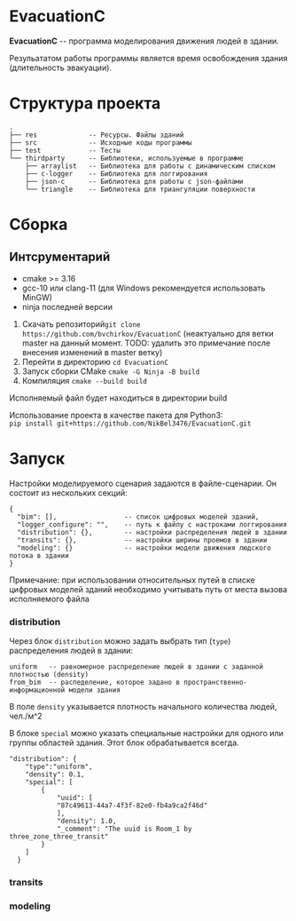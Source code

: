# EvacuationC

**EvacuationC** -- программа моделирования движения людей в здании.

Резульататом работы программы является время освобождения здания (длительность эвакуации).

# Структура проекта

```
.
├── res             -- Ресурсы. Файлы зданий
├── src             -- Исходные коды программы
├── test            -- Тесты
└── thirdparty      -- Библиотеки, используемые в программе
    ├── arraylist   -- Библиотека для работы с динамическим списком
    ├── c-logger    -- Библиотека для логгирования
    ├── json-c      -- Библиотека для работы с json-файлами
    └── triangle    -- Библиотека для триангуляции поверхности
```

# Сборка

## Интсрументарий

- cmake >= 3.16
- gcc-10 или clang-11 (для Windows рекомендуется использовать MinGW)
- ninja последней версии

1. Скачать репозиторий`git clone https://github.com/bvchirkov/EvacuationC` (неактуально для ветки master на данный момент. TODO: удалить это примечание после внесения изменений в master ветку)
2. Перейти в директорию `cd EvacuationC`
3. Запуск сборки CMake `cmake -G Ninja -B build`
4. Компиляция `cmake --build build`

Исполняемый файл будет находиться в директории build

Использование проекта в качестве пакета для Python3:  
`pip install git+https://github.com/NikBel3476/EvacuationC.git`

# Запуск

Настройки моделируемого сценария задаются в файле-сценарии. Он состоит из нескольких секций:

```
{
  "bim": [],                 -- список цифровых моделей зданий,
  "logger_configure": "",    -- путь к файлу с настроками логгирования
  "distribution": {},        -- настройки распределения людей в здании
  "transits": {},            -- настройки ширины проемов в здании
  "modeling": {}             -- настройки модели движения людского потока в здании
}
```

Примечание: при использовании относительных путей в списке цифровых моделей зданий необходимо учитывать путь от места вызова исполняемого файла

### distribution

Через блок `distribution` можно задать выбрать тип (`type`) распределения людей в здании:

```
uniform   -- равномерное распределение людей в здании с заданной плотностью (density)
from_bim  -- распеделение, которое задано в пространственно-информационной модели здания
```

В поле `density` указывается плотность начального количества людей, чел./м^2

В блоке `special` можно указать специальные настройки для одного или группы областей здания.
Этот блок обрабатывается всегда.

```
"distribution": {
    "type":"uniform",
    "density": 0.1,
    "special": [
        {
            "uuid": [
            "87c49613-44a7-4f3f-82e0-fb4a9ca2f46d"
            ],
            "density": 1.0,
            "_comment": "The uuid is Room_1 by three_zone_three_transit"
        }
    ]
  }
```

### transits

### modeling

